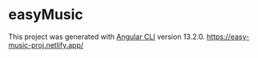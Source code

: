 # easyMusic

This project was generated with [Angular CLI](https://github.com/angular/angular-cli) version 13.2.0.
https://easy-music-proj.netlify.app/
